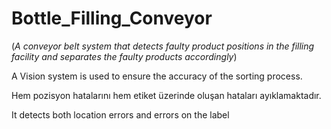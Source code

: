 # Bottle_Filling_Conveyor
(*A conveyor belt system that detects faulty product positions in the filling facility and separates the faulty products accordingly*)


A Vision system is used to ensure the accuracy of the sorting process.


Hem pozisyon hatalarını hem etiket üzerinde oluşan hataları ayıklamaktadır.


It detects both location errors and errors on the label

